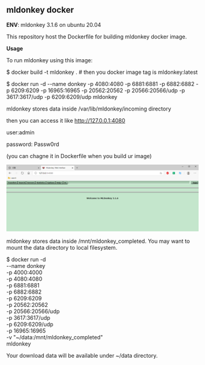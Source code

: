 ## mldonkey docker
**ENV**:  mldonkey 3.1.6 on ubuntu 20.04


This repository host the Dockerfile for building mldonkey docker image.

**Usage**

To run mldonkey using this image:

$ docker build -t mldonkey .   # then you docker image tag is mldonkey:latest

$ docker run -d --name donkey -p 4080:4080 -p 6881:6881 -p 6882:6882 -p 6209:6209 -p 16965:16965 -p 20562:20562 -p 20566:20566/udp -p 3617:3617/udp -p 6209:6209/udp mldonkey

mldonkey stores data inside /var/lib/mldonkey/incoming directory

then you can access it like http://127.0.0.1:4080

user:admin

password: Passw0rd

(you can chagne it in Dockerfile when you build ur image)

![image](https://github.com/cloudancer/mldonkey/blob/master/d.png)

mldonkey stores data inside /mnt/mldonkey_completed. You may want to mount the data directory to local filesystem. 

$ docker run -d \
--name donkey \
-p 4000:4000 \
-p 4080:4080 \
-p 6881:6881 \
-p 6882:6882 \
-p 6209:6209 \
-p 20562:20562 \
-p 20566:20566/udp \
-p 3617:3617/udp \
-p 6209:6209/udp \
-p 16965:16965 \
-v "~/data:/mnt/mldonkey_completed" \
mldonkey

Your download data will be available under ~/data directory.
